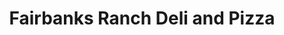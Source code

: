 ---
title: "Fairbanks Ranch Deli and Pizza"
url: /rancho-santa-fe/fairbanks-ranch-deli-and-pizza/
shop: deli
---